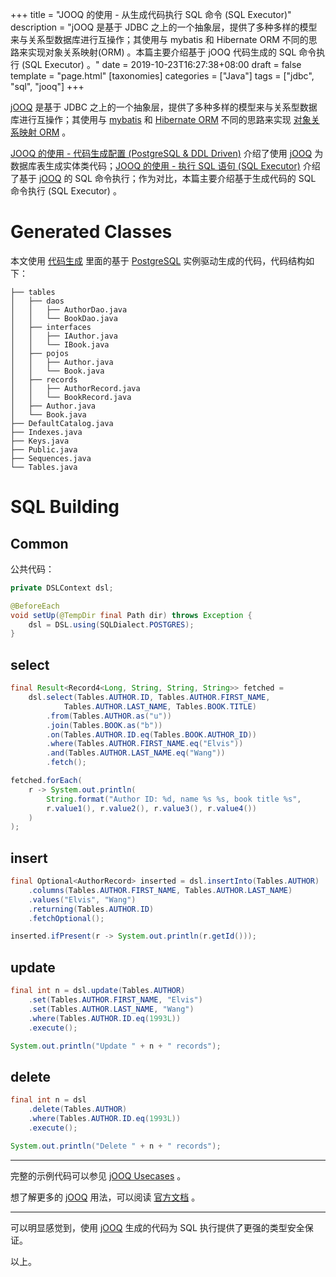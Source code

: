 +++
title = "JOOQ 的使用 - 从生成代码执行 SQL 命令 (SQL Executor)"
description = "jOOQ 是基于 JDBC 之上的一个抽象层，提供了多种多样的模型来与关系型数据库进行互操作；其使用与 mybatis 和 Hibernate ORM 不同的思路来实现对象关系映射(ORM) 。本篇主要介绍基于 jOOQ 代码生成的 SQL 命令执行 (SQL Executor) 。"
date = 2019-10-23T16:27:38+08:00
draft = false
template = "page.html"
[taxonomies]
categories =  ["Java"]
tags = ["jdbc", "sql", "jooq"]
+++

[jOOQ][jooq] 是基于 JDBC 之上的一个抽象层，提供了多种多样的模型来与关系型数据库进行互操作；其使用与 [mybatis](https://mybatis.org/mybatis-3/) 和 [Hibernate ORM](http://hibernate.org/orm/) 不同的思路来实现 [对象关系映射 ORM](https://en.wikipedia.org/wiki/Object-relational_mapping) 。

[JOOQ 的使用 - 代码生成配置 (PostgreSQL & DDL Driven)](@/posts/2019-10-21-jooq-usecases-code-generating/index.md) 介绍了使用 [jOOQ][jooq] 为数据库表生成实体类代码；[JOOQ 的使用 - 执行 SQL 语句 (SQL Executor)](@/posts/2019-10-17-jooq-usecases-sql-executor/index.md) 介绍了基于 [jOOQ][jooq] 的 SQL 命令执行；作为对比，本篇主要介绍基于生成代码的 SQL 命令执行 (SQL Executor) 。

<!-- more -->

# Generated Classes

本文使用 [代码生成](@/posts/2019-10-21-jooq-usecases-code-generating/index.md) 里面的基于 [PostgreSQL][postgresql] 实例驱动生成的代码，代码结构如下：

```
├── tables
│   ├── daos
│   │   ├── AuthorDao.java
│   │   └── BookDao.java
│   ├── interfaces
│   │   ├── IAuthor.java
│   │   └── IBook.java
│   ├── pojos
│   │   ├── Author.java
│   │   └── Book.java
│   ├── records
│   │   ├── AuthorRecord.java
│   │   └── BookRecord.java
│   ├── Author.java
│   └── Book.java
├── DefaultCatalog.java
├── Indexes.java
├── Keys.java
├── Public.java
├── Sequences.java
└── Tables.java
```

# SQL Building

## Common

公共代码：

```java
private DSLContext dsl;

@BeforeEach
void setUp(@TempDir final Path dir) throws Exception {
    dsl = DSL.using(SQLDialect.POSTGRES);
}
```

## select

```java
final Result<Record4<Long, String, String, String>> fetched =
    dsl.select(Tables.AUTHOR.ID, Tables.AUTHOR.FIRST_NAME,
            Tables.AUTHOR.LAST_NAME, Tables.BOOK.TITLE)
        .from(Tables.AUTHOR.as("u"))
        .join(Tables.BOOK.as("b"))
        .on(Tables.AUTHOR.ID.eq(Tables.BOOK.AUTHOR_ID))
        .where(Tables.AUTHOR.FIRST_NAME.eq("Elvis"))
        .and(Tables.AUTHOR.LAST_NAME.eq("Wang"))
        .fetch();

fetched.forEach(
    r -> System.out.println(
        String.format("Author ID: %d, name %s %s, book title %s",
        r.value1(), r.value2(), r.value3(), r.value4())
    )
);
```

## insert

```java
final Optional<AuthorRecord> inserted = dsl.insertInto(Tables.AUTHOR)
    .columns(Tables.AUTHOR.FIRST_NAME, Tables.AUTHOR.LAST_NAME)
    .values("Elvis", "Wang")
    .returning(Tables.AUTHOR.ID)
    .fetchOptional();

inserted.ifPresent(r -> System.out.println(r.getId()));
```

## update

```java
final int n = dsl.update(Tables.AUTHOR)
    .set(Tables.AUTHOR.FIRST_NAME, "Elvis")
    .set(Tables.AUTHOR.LAST_NAME, "Wang")
    .where(Tables.AUTHOR.ID.eq(1993L))
    .execute();

System.out.println("Update " + n + " records");
```

## delete

```java
final int n = dsl
    .delete(Tables.AUTHOR)
    .where(Tables.AUTHOR.ID.eq(1993L))
    .execute();

System.out.println("Delete " + n + " records");
```

---

完整的示例代码可以参见 [jOOQ Usecases](https://github.com/wbprime/java-mods/tree/master/jooq-usecases) 。

想了解更多的 [jOOQ][jooq] 用法，可以阅读 [官方文档][documentation] 。

---

可以明显感觉到，使用 [jOOQ][jooq] 生成的代码为 SQL 执行提供了更强的类型安全保证。

以上。

[jooq]: https://www.jooq.org/ "jOOQ generates Java code from your database and lets you build type safe SQL queries through its fluent API."
[documentation]: https://www.jooq.org/learn/ "jOOQ Documentation"
[sql99]: https://en.wikipedia.org/wiki/SQL:1999 "SQL:1999"
[h2]: http://www.h2database.com/html/main.html "H2 Database Engine"
[hsqldb]: http://hsqldb.org "HSQLDB - 100% Java Database"
[mysql]: http://www.mysql.com "The world's most popular open source database"
[postgresql]: https://www.postgresql.org "PostgreSQL: The World's Most Advanced Open Source Relational Database"
